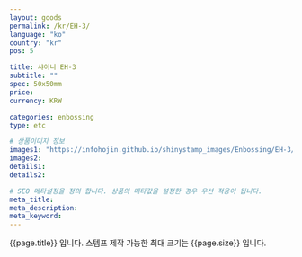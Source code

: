 ```yaml
---
layout: goods
permalink: /kr/EH-3/
language: "ko"
country: "kr"
pos: 5

title: 샤이니 EH-3
subtitle: ""
spec: 50x50mm
price: 
currency: KRW

categories: enbossing
type: etc

# 상품이미지 정보
images1: "https://infohojin.github.io/shinystamp_images/Enbossing/EH-3/EH-3_1.jpg"
images2:
details1:
details2:    

# SEO 메타설정을 정의 합니다. 상품의 메타값을 설정한 경우 우선 적용이 됩니다.
meta_title: 
meta_description:
meta_keyword:
---
```


{{page.title}} 입니다. 스템프 제작 가능한 최대 크기는 {{page.size}} 입니다.